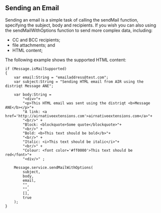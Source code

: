 
## Sending an Email

Sending an email is a simple task of calling the sendMail function, specifying the subject, body and recipients. If you wish you can also using the sendMailWithOptions function to send more complex data, including:

- CC and BCC recipients;
- file attachments; and
- HTML content;

The following example shows the supported HTML content:

```as3
if (Message.isMailSupported)
{
	var email:String = "emailaddress@test.com";
	var subject:String = "Sending HTML email from AIR using the distriqt Message ANE";
	
	var body:String = 
		"<div>"+
		"<p>This HTML email was sent using the distriqt <b>Message ANE</b></p>"+
		"A link: <a href='http://airnativeextensions.com'>airnativeextensions.com</a>"+
		"<br/>" +
		"Block: <blockquote>Some quote</blockquote>"+
		"<br/>" +
		"Bold: <b>This text should be bold</b>"+
		"<br/>" +
		"Italic: <i>This text should be italic</i>"+
		"<br/>" +
		"Colour: <font color='#ff0000'>This text should be red</font>"+
		"<div/>" ;
		
	Message.service.sendMailWithOptions( 
		subject, 
		body, 
		email, 
		"",
		"",
		[],
		true
	);
}
```



